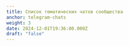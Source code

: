 ```yaml
---
title: Список тематических чатов сообщества
anchor: telegram-chats
weight: 3
date: 2024-12-01T19:36:00.000Z
draft: "false"
---
```

